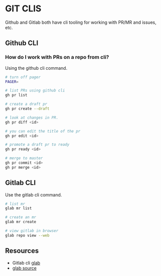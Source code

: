 # GIT CLIS

Github and Gitlab both have cli tooling for working with PR/MR and issues, etc.  

## Github CLI

### How do I work with PRs on a repo from cli?

Using the github cli command.  

```sh
# turn off pager 
PAGER= 

# list PRs using github cli
gh pr list

# create a draft pr
gh pr create --draft

# look at changes in PR. 
gh pr diff <id>

# you can edit the title of the pr
gh pr edit <id>

# promote a draft pr to ready
gh pr ready <id>

# merge to master
gh pr commit <id>
gh pr merge <id>
```

## Gitlab CLI

Use the gitlab cli command.  

```sh
# list mr
glab mr list

# create an mr
glab mr create

# view gitlab in browser 
glab repo view --web
```

## Resources

* Gitlab cli [glab](https://glab.readthedocs.io/en/latest/)  
* [glab source](https://github.com/profclems/glab)
